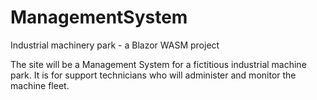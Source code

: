 # ManagementSystem
Industrial machinery park - a Blazor WASM project


The site will be a Management System for a fictitious industrial machine park. It is for
support technicians who will administer and monitor the machine fleet.

